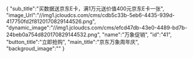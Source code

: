 {
	"sub_title":"买数据送京东E卡，满1万元送价值400元京东E卡一张",
	"image_Url":"//img1.jcloudcs.com/cms/cdb5c33b-5eb6-4435-939d-417750fd2f8120170829144526.png",
	"dynamic_image":"//img1.jcloudcs.com/cms/efcd47db-43e0-4489-bd7b-24beb0a754d820170829144532.png",
	"name":"万象促销",
	"id":"41",
	"button_title":"立即抢购",
	"main_title":"京东万象周年庆",
	"backgroud_image":""
}